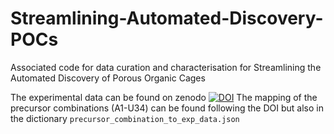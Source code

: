 # Streamlining-Automated-Discovery-POCs
Associated code for data curation and characterisation for Streamlining the Automated Discovery of Porous Organic Cages

The experimental data can be found on zenodo [![DOI](https://zenodo.org/badge/DOI/10.5281/zenodo.10138085.svg)](https://doi.org/10.5281/zenodo.10138085)
The mapping of the precursor combinations (A1-U34) can be found following the DOI but also in the dictionary `precursor_combination_to_exp_data.json`
